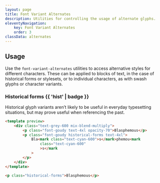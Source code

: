 ```yaml
---
layout: page
title: Font Variant Alternates
description: Utilities for controlling the usage of alternate glyphs.
eleventyNavigation:
    key: Font Variant Alternates
    order: 3
classData: alternates
---
```


## Usage

Use the `font-variant-alternates` utilities to access alternative styles for different characters. These can be applied to blocks of text, in the case of historical forms or stylesets, or to individual characters, as with swash glyphs or character variants.

### Historical forms {{ 'hist' | badge }}

Historical glyph variants aren’t likely to be useful in everyday typesetting situations, but may prove useful when referencing the past.

```html cyan
<template preview>
    <div class="text-grey-600 mix-blend-multiply">
        <p class="font-goudy text-4xl opacity-70">Blasphemous</p>
        <p class="font-goudy historical-forms text-4xl">
            Bla<mark class="text-cyan-600">s</mark>phemou<mark
                class="text-cyan-600"
                >s</mark
            >
        </p>
    </div>
</template>

<p class="historical-forms">Blasphemous</p>
```
